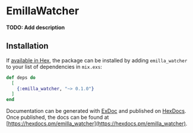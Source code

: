 # EmillaWatcher

**TODO: Add description**

## Installation

If [available in Hex](https://hex.pm/docs/publish), the package can be installed
by adding `emilla_watcher` to your list of dependencies in `mix.exs`:

```elixir
def deps do
  [
    {:emilla_watcher, "~> 0.1.0"}
  ]
end
```

Documentation can be generated with [ExDoc](https://github.com/elixir-lang/ex_doc)
and published on [HexDocs](https://hexdocs.pm). Once published, the docs can
be found at [https://hexdocs.pm/emilla_watcher](https://hexdocs.pm/emilla_watcher).

